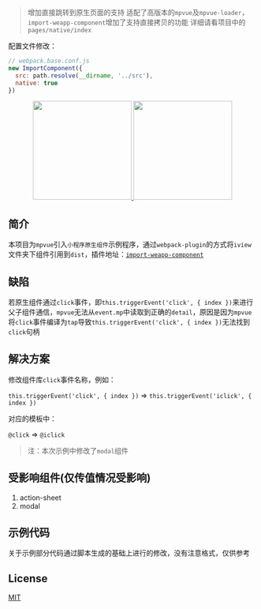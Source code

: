 > 增加直接跳转到原生页面的支持
> 适配了高版本的`mpvue`及`mpvue-loader`，`import-weapp-component`增加了支持直接拷贝的功能
> 详细请看项目中的`pages/native/index`

配置文件修改：
```js
// webpack.base.conf.js
new ImportComponent({
  src: path.resolve(__dirname, '../src'),
  native: true
})
```

<p align="center">
    <a href="http://mpvue.com/">
        <img width="200" src="http://mpvue.com/assets/logo.png">
    </a>
    <a href="https://weapp.iviewui.com">
        <img width="200" src="https://file.iviewui.com/weapp-logo.svg">
    </a>
</p>

## 简介
本项目为`mpvue`引入`小程序原生组件`示例程序，通过`webpack-plugin`的方式将`iview`文件夹下组件引用到`dist`，插件地址：[`import-weapp-component`](https://github.com/JJJYY/import-weapp-component)

## 缺陷
若原生组件通过`click`事件，即`this.triggerEvent('click', { index })`来进行父子组件通信，`mpvue`无法从`event.mp`中读取到正确的`detail`，原因是因为`mpvue`将`click`事件编译为`tap`导致`this.triggerEvent('click', { index })`无法找到`click`句柄

## 解决方案
修改组件库`click`事件名称，例如：

`this.triggerEvent('click', { index })` => `this.triggerEvent('iclick', { index })`

对应的模板中：

`@click` => `@iclick`

> 注：本次示例中修改了`modal`组件

## 受影响组件(仅传值情况受影响)
1. action-sheet
2. modal

## 示例代码
关于示例部分代码通过脚本生成的基础上进行的修改，没有注意格式，仅供参考

## License
[MIT](http://opensource.org/licenses/MIT)
